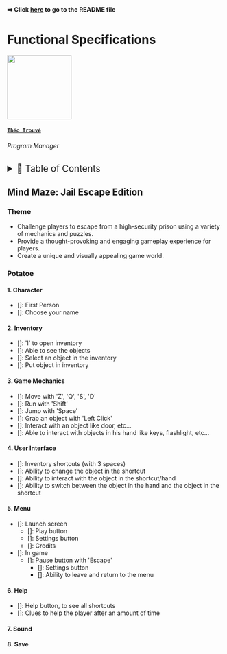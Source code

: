 #### ➡️ Click [here](https://github.com/algosup/2022-2023-project-4-game-design-Team-1/blob/main/README.md) to go to the README file

# Functional Specifications

<img src="https://avatars.githubusercontent.com/u/71769486?v=4" width="150">

#### [**`Théo Trouvé`**](https://github.com/TheoTr)

###### *Program Manager*

<details>
<summary style="font-size:150%">
  📖 Table of Contents
</summary>

- [Functional Specifications](#functional-specifications)
      - [**`Théo Trouvé`**](#théo-trouvé)
          - [*Program Manager*](#program-manager)
  - [Mind Maze: Jail Escape Edition](#mind-maze-jail-escape-edition)
    - [Theme](#theme)
    - [Potatoe](#potatoe)
      - [1. Character](#1-character)
      - [2. Inventory](#2-inventory)
      - [3. Game Mechanics](#3-game-mechanics)
      - [4. User Interface](#4-user-interface)
      - [5. Menu](#5-menu)
      - [6. Help](#6-help)
      - [7. Sound](#7-sound)
      - [8. Save](#8-save)

</details>

## Mind Maze: Jail Escape Edition

### Theme

- Challenge players to escape from a high-security prison using a variety of mechanics and puzzles.
- Provide a thought-provoking and engaging gameplay experience for players.
- Create a unique and visually appealing game world.

### Potatoe

#### 1. Character

- []: First Person
- []: Choose your name

#### 2. Inventory

- []: 'I' to open inventory
- []: Able to see the objects
- []: Select an object in the inventory
- []: Put object in inventory

#### 3. Game Mechanics

- []: Move with 'Z', 'Q', 'S', 'D'
- []: Run with 'Shift'
- []: Jump with 'Space'
- []: Grab an object with 'Left Click'
- []: Interact with an object like door, etc...
- []: Able to interact with objects in his hand like keys, flashlight, etc...

#### 4. User Interface

- []: Inventory shortcuts (with 3 spaces)
- []: Ability to change the object in the shortcut
- []: Ability to interact with the object in the shortcut/hand
- []: Ability to switch between the object in the hand and the object in the shortcut

#### 5. Menu

- []: Launch screen
  - []: Play button
  - []: Settings button
  - []: Credits
- []: In game
  - []: Pause button with 'Escape'
    - []: Settings button
    - []: Ability to leave and return to the menu

#### 6. Help

- []: Help button, to see all shortcuts
- []: Clues to help the player after an amount of time

#### 7. Sound

#### 8. Save
